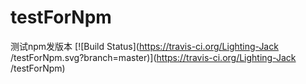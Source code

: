 # testForNpm
测试npm发版本
[![Build Status](https://travis-ci.org/Lighting-Jack
/testForNpm.svg?branch=master)](https://travis-ci.org/Lighting-Jack
/testForNpm)
